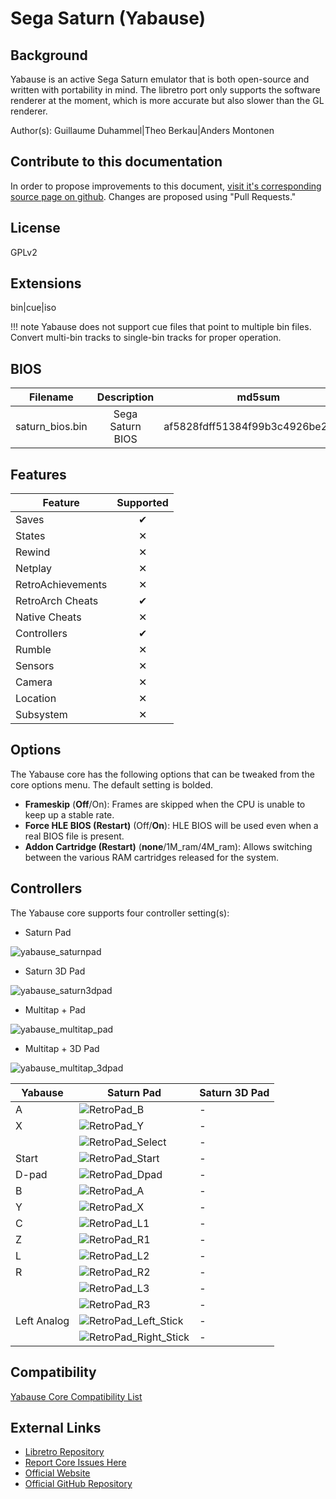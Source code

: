 # Sega Saturn (Yabause)

## Background

Yabause is an active Sega Saturn emulator that is both open-source and written with portability in mind. The libretro port only supports the software renderer at the moment, which is more accurate but also slower than the GL renderer.

Author(s): Guillaume Duhammel|Theo Berkau|Anders Montonen

## Contribute to this documentation

In order to propose improvements to this document, [visit it's corresponding source page on github](https://github.com/libretro/docs/tree/master/docs/library/Yabause.md). Changes are proposed using "Pull Requests."

## License

GPLv2

## Extensions

bin|cue|iso

!!! note
    Yabause does not support cue files that point to multiple bin files. Convert multi-bin tracks to single-bin tracks for proper operation.

## BIOS

|   Filename      |    Description     |              md5sum             |
|:---------------:|:------------------:|:--------------------------------:|
| saturn_bios.bin |  Sega Saturn BIOS  | af5828fdff51384f99b3c4926be27762 |

## Features

| Feature           | Supported |
|-------------------|:---------:|
| Saves             | ✔         |
| States            | ✕         |
| Rewind            | ✕         |
| Netplay           | ✕         |
| RetroAchievements | ✕         |
| RetroArch Cheats  | ✔         |
| Native Cheats     | ✕         |
| Controllers       | ✔         |
| Rumble            | ✕         |
| Sensors           | ✕         |
| Camera            | ✕         |
| Location          | ✕         |
| Subsystem         | ✕         |

## Options

The Yabause core has the following options that can be tweaked from the core options menu. The default setting is bolded. 

- **Frameskip** (**Off**/On): Frames are skipped when the CPU is unable to keep up a stable rate. 
- **Force HLE BIOS (Restart)** (Off/**On**): HLE BIOS will be used even when a real BIOS file is present.
- **Addon Cartridge (Restart)** (**none**/1M_ram/4M_ram): Allows switching between the various RAM cartridges released for the system.

## Controllers

The Yabause core supports four controller setting(s):

* Saturn Pad

![yabause_saturnpad](images\Controllers\yabause_saturnpad.png)

* Saturn 3D Pad

![yabause_saturn3dpad](images\Controllers\yabause_saturn3dpad.png)

* Multitap + Pad

![yabause_multitap_pad](images\Controllers\yabause_multitap_pad.png)

* Multitap + 3D Pad

![yabause_multitap_3dpad](images\Controllers\yabause_yabause_multitap_3dpad.png)

| Yabause     | Saturn Pad                                                     | Saturn 3D Pad |
|-------------|----------------------------------------------------------------|---------------|
| A           | ![RetroPad_B](images/RetroPad/Retro_B_Round.png)               | -             |
| X           | ![RetroPad_Y](images/RetroPad/Retro_Y_Round.png)               | -             |
|             | ![RetroPad_Select](images/RetroPad/Retro_Select.png)           | -             |
| Start       | ![RetroPad_Start](images/RetroPad/Retro_Start.png)             | -             |
| D-pad       | ![RetroPad_Dpad](images/RetroPad/Retro_Dpad.png)               | -             |
| B           | ![RetroPad_A](images/RetroPad/Retro_A_Round.png)               | -             |
| Y           | ![RetroPad_X](images/RetroPad/Retro_X_Round.png)               | -             |
| C           | ![RetroPad_L1](images/RetroPad/Retro_L1.png)                   | -             |
| Z           | ![RetroPad_R1](images/RetroPad/Retro_R1.png)                   | -             |
| L           | ![RetroPad_L2](images/RetroPad/Retro_L2_Temp.png)              | -             |
| R           | ![RetroPad_R2](images/RetroPad/Retro_R2.png)                   | -             |
|             | ![RetroPad_L3](images/RetroPad/Retro_L3.png)                   | -             |
|             | ![RetroPad_R3](images/RetroPad/Retro_R3.png)                   | -             |
| Left Analog | ![RetroPad_Left_Stick](images/RetroPad/Retro_Left_Stick.png)   | -             |
|             | ![RetroPad_Right_Stick](images/RetroPad/Retro_Right_Stick.png) | -             |

## Compatibility

[Yabause Core Compatibility List](https://wiki.yabause.org/index.php5?title=Compatibility_list)

## External Links

* [Libretro Repository](https://github.com/libretro/yabause)
* [Report Core Issues Here](https://github.com/libretro/libretro-meta/issues)
* [Official Website](https://yabause.org/)
* [Official GitHub Repository](https://github.com/Guillaumito/yabause)
